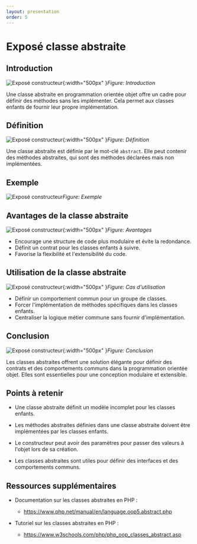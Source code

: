 ```yaml
---
layout: presentation
order: 5
---
```




# Exposé classe abstraite

<!-- new slide -->

## Introduction
![Exposé constructeur](/lab-poo/exposé-abstract-class/images/introduction.jpg){:width="500px" }*Figure: Introduction*
<!-- note -->
Une classe abstraite en programmation orientée objet offre un cadre pour définir des méthodes sans les implémenter. Cela permet aux classes enfants de fournir leur propre implémentation.


<!-- new slide -->
## Définition
![Exposé constructeur](/lab-poo/exposé-abstract-class/images/definition.jpg){:width="500px" }*Figure: Définition*

<!-- note -->
Une classe abstraite est définie par le mot-clé `abstract`. Elle peut contenir des méthodes abstraites, qui sont des méthodes déclarées mais non implémentées.

<!-- new slide -->
## Exemple
![Exposé constructeur](/lab-poo/exposé-abstract-class/images/Construct-code.png)*Figure: Exemple*

<!-- new slide -->
## Avantages de la classe abstraite
![Exposé constructeur](/lab-poo/exposé-abstract-class/images/avantages.jpg){:width="500px" }*Figure: Avantages*

<!-- note -->
* Encourage une structure de code plus modulaire et évite la redondance.
* Définit un contrat pour les classes enfants à suivre.
* Favorise la flexibilité et l'extensibilité du code.

<!-- new slide -->
## Utilisation de la classe abstraite
![Exposé constructeur](/lab-poo/exposé-abstract-class/images/cas-utilisation.jpg){:width="500px" }*Figure: Cas d'utilisation*

<!-- note -->
* Définir un comportement commun pour un groupe de classes.
* Forcer l'implémentation de méthodes spécifiques dans les classes enfants.
* Centraliser la logique métier commune sans fournir d'implémentation.

<!-- new slide -->
## Conclusion

![Exposé constructeur](/lab-poo/exposé-abstract-class/images/conclusion.jpg){:width="500px" }*Figure: Conclusion*

<!-- note -->
Les classes abstraites offrent une solution élégante pour définir des contrats et des comportements communs dans la programmation orientée objet. Elles sont essentielles pour une conception modulaire et extensible.

<!-- new slide -->
## Points à retenir

- Une classe abstraite définit un modèle incomplet pour les classes enfants.
  


- Les méthodes abstraites définies dans une classe abstraite doivent être implémentées par les classes enfants.
  


- Le constructeur peut avoir des paramètres pour passer des valeurs à l'objet lors de sa création.
  


- Les classes abstraites sont utiles pour définir des interfaces et des comportements communs.




<!-- new slide -->

## Ressources supplémentaires

- Documentation sur les classes abstraites en PHP :
    - https://www.php.net/manual/en/language.oop5.abstract.php





- Tutoriel sur les classes abstraites en PHP :
    - https://www.w3schools.com/php/php_oop_classes_abstract.asp



